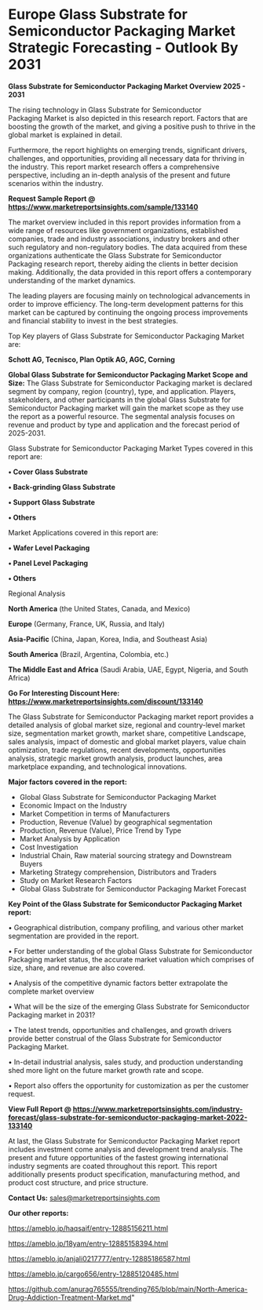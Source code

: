  # Europe Glass Substrate for Semiconductor Packaging Market Strategic Forecasting - Outlook By 2031

<Strong> Glass Substrate for Semiconductor Packaging Market Overview 2025 - 2031</strong>

The rising technology in Glass Substrate for Semiconductor Packaging Market is also depicted in this research report. Factors that are boosting the growth of the market, and giving a positive push to thrive in the global market is explained in detail.

Furthermore, the report highlights on emerging trends, significant drivers, challenges, and opportunities, providing all necessary data for thriving in the industry. This report market research offers a comprehensive perspective, including an in-depth analysis of the present and future scenarios within the industry.

<strong>Request Sample Report @ <a href=https://www.marketreportsinsights.com/sample/133140>https://www.marketreportsinsights.com/sample/133140</a></strong>

The market overview included in this report provides information from a wide range of resources like government organizations, established companies, trade and industry associations, industry brokers and other such regulatory and non-regulatory bodies. The data acquired from these organizations authenticate the Glass Substrate for Semiconductor Packaging research report, thereby aiding the clients in better decision making. Additionally, the data provided in this report offers a contemporary understanding of the market dynamics.

The leading players are focusing mainly on technological advancements in order to improve efficiency. The long-term development patterns for this market can be captured by continuing the ongoing process improvements and financial stability to invest in the best strategies.

Top Key players of Glass Substrate for Semiconductor Packaging Market are:

<strong>Schott AG, Tecnisco, Plan Optik AG, AGC, Corning</strong>

<strong><b>Global Glass Substrate for Semiconductor Packaging Market Scope and Size:</b></strong>
The Glass Substrate for Semiconductor Packaging market is declared segment by company, region (country), type, and application. Players, stakeholders, and other participants in the global Glass Substrate for Semiconductor Packaging market will gain the market scope as they use the report as a powerful resource. The segmental analysis focuses on revenue and product by type and application and the forecast period of 2025-2031.

Glass Substrate for Semiconductor Packaging Market Types covered in this report are:

<strong>• Cover Glass Substrate

• Back-grinding Glass Substrate

• Support Glass Substrate

• Others</strong>

Market Applications covered in this report are:

<strong>• Wafer Level Packaging

• Panel Level Packaging

• Others</strong> 

Regional Analysis

<strong>North America</strong> (the United States, Canada, and Mexico)

<strong>Europe</strong> (Germany, France, UK, Russia, and Italy)

<strong>Asia-Pacific</strong> (China, Japan, Korea, India, and Southeast Asia)

<strong>South America</strong> (Brazil, Argentina, Colombia, etc.)

<strong>The Middle East and Africa</strong> (Saudi Arabia, UAE, Egypt, Nigeria, and South Africa)

<strong>Go For Interesting Discount Here: <a href=https://www.marketreportsinsights.com/discount/133140>https://www.marketreportsinsights.com/discount/133140</a></strong>

The Glass Substrate for Semiconductor Packaging market report provides a detailed analysis of global market size, regional and country-level market size, segmentation market growth, market share, competitive Landscape, sales analysis, impact of domestic and global market players, value chain optimization, trade regulations, recent developments, opportunities analysis, strategic market growth analysis, product launches, area marketplace expanding, and technological innovations.

<strong><b>Major factors covered in the report:</b></strong>
<ul>
  <li>Global Glass Substrate for Semiconductor Packaging Market </li>
  <li>Economic Impact on the Industry</li>
  <li>Market Competition in terms of Manufacturers</li>
  <li>Production, Revenue (Value) by geographical segmentation</li>
  <li>Production, Revenue (Value), Price Trend by Type</li>
  <li>Market Analysis by Application</li>
  <li>Cost Investigation</li>
  <li>Industrial Chain, Raw material sourcing strategy and Downstream Buyers</li>
  <li>Marketing Strategy comprehension, Distributors and Traders</li>
  <li>Study on Market Research Factors</li>
  <li>Global Glass Substrate for Semiconductor Packaging Market Forecast</li>
</ul>

<strong><b>Key Point of the Glass Substrate for Semiconductor Packaging Market report:</b></strong>

• Geographical distribution, company profiling, and various other market segmentation are provided in the report.

• For better understanding of the global Glass Substrate for Semiconductor Packaging market status, the accurate market valuation which comprises of size, share, and revenue are also covered.

• Analysis of the competitive dynamic factors better extrapolate the complete market overview

• What will be the size of the emerging Glass Substrate for Semiconductor Packaging market in 2031?

• The latest trends, opportunities and challenges, and growth drivers provide better construal of the Glass Substrate for Semiconductor Packaging Market.

• In-detail industrial analysis, sales study, and production understanding shed more light on the future market growth rate and scope.

• Report also offers the opportunity for customization as per the customer request.

<strong><b>View Full Report @ <a href=https://www.marketreportsinsights.com/industry-forecast/glass-substrate-for-semiconductor-packaging-market-2022-133140>https://www.marketreportsinsights.com/industry-forecast/glass-substrate-for-semiconductor-packaging-market-2022-133140</a></b></strong>


At last, the Glass Substrate for Semiconductor Packaging Market report includes investment come analysis and development trend analysis. The present and future opportunities of the fastest growing international industry segments are coated throughout this report. This report additionally presents product specification, manufacturing method, and product cost structure, and price structure.

<strong>Contact Us:</strong>
sales@marketreportsinsights.com

<strong>Our other reports:</strong>

<a href=https://ameblo.jp/haqsaif/entry-12885156211.html>https://ameblo.jp/haqsaif/entry-12885156211.html</a>

<a href=https://ameblo.jp/18yam/entry-12885158394.html>https://ameblo.jp/18yam/entry-12885158394.html</a>

<a href=https://ameblo.jp/anjali0217777/entry-12885186587.html>https://ameblo.jp/anjali0217777/entry-12885186587.html</a>

<a href=https://ameblo.jp/cargo656/entry-12885120485.html>https://ameblo.jp/cargo656/entry-12885120485.html</a>

<a href=https://github.com/anurag765555/trending765/blob/main/North-America-Drug-Addiction-Treatment-Market.md>https://github.com/anurag765555/trending765/blob/main/North-America-Drug-Addiction-Treatment-Market.md</a>"
